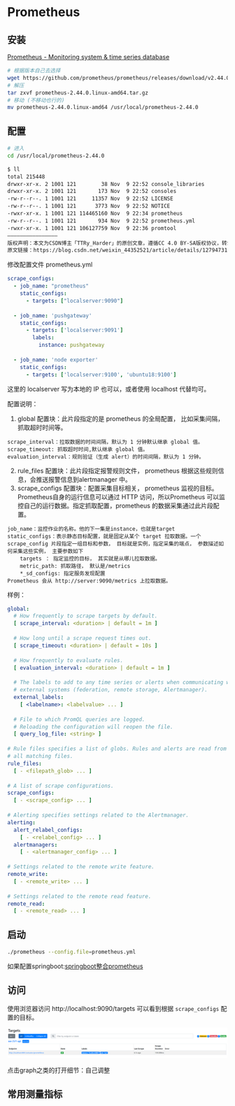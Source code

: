 # Prometheus

## 安装
[Prometheus - Monitoring system &amp; time series database](https://prometheus.io/)

```bash
# 根据版本自己去选择 
wget https://github.com/prometheus/prometheus/releases/download/v2.44.0/prometheus-2.44.0.linux-amd64.tar.gz
# 解压
tar zxvf prometheus-2.44.0.linux-amd64.tar.gz 
# 移动 (不移动也行的)
mv prometheus-2.44.0.linux-amd64 /usr/local/prometheus-2.44.0
```

## 配置
```bash
# 进入
cd /usr/local/prometheus-2.44.0
```
```bash
$ ll
total 215448
drwxr-xr-x. 2 1001 121        38 Nov  9 22:52 console_libraries
drwxr-xr-x. 2 1001 121       173 Nov  9 22:52 consoles
-rw-r--r--. 1 1001 121     11357 Nov  9 22:52 LICENSE
-rw-r--r--. 1 1001 121      3773 Nov  9 22:52 NOTICE
-rwxr-xr-x. 1 1001 121 114465160 Nov  9 22:34 prometheus
-rw-r--r--. 1 1001 121       934 Nov  9 22:52 prometheus.yml
-rwxr-xr-x. 1 1001 121 106127759 Nov  9 22:36 promtool
————————————————
版权声明：本文为CSDN博主「TTRy_Harder」的原创文章，遵循CC 4.0 BY-SA版权协议，转载请附上原文出处链接及本声明。
原文链接：https://blog.csdn.net/weixin_44352521/article/details/127947313
```

修改配置文件 prometheus.yml
```yml
scrape_configs:
  - job_name: "prometheus"
    static_configs:
      - targets: ["localserver:9090"]
      
  - job_name: 'pushgateway'
    static_configs:
      - targets: ['localserver:9091']
        labels:
          instance: pushgateway
          
  - job_name: 'node exporter'
    static_configs:
      - targets: ['localserver:9100', 'ubuntu18:9100']
```
这里的 localserver 写为本地的 IP 也可以，或者使用 localhost 代替均可。

配置说明：

1. global 配置块：此片段指定的是 prometheus 的全局配置， 比如采集间隔，抓取超时时间等。
```
scrape_interval：拉取数据的时间间隔，默认为 1 分钟默认继承 global 值。
scrape_timeout: 抓取超时时间,默认继承 global 值。
evaluation_interval：规则验证（生成 alert）的时间间隔，默认为 1 分钟。
```
2. rule_files 配置块：此片段指定报警规则文件， prometheus 根据这些规则信息，会推送报警信息到alertmanager 中。
3. scrape_configs 配置块：配置采集目标相关， prometheus 监视的目标。Prometheus自身的运行信息可以通过 HTTP 访问，所以Prometheus 可以监控自己的运行数据。指定抓取配置，prometheus 的数据采集通过此片段配置。
```
job_name：监控作业的名称。他的下一集是instance，也就是target
static_configs：表示静态目标配置，就是固定从某个 target 拉取数据。一个 scrape_config 片段指定一组目标和参数， 目标就是实例，指定采集的端点， 参数描述如何采集这些实例， 主要参数如下
	targets ： 指定监控的目标， 其实就是从哪儿拉取数据。
	metric_path: 抓取路径， 默认是/metrics
	*_sd_configs: 指定服务发现配置
Prometheus 会从 http://server:9090/metrics 上拉取数据。
```

样例：
```yml
global:
  # How frequently to scrape targets by default.
  [ scrape_interval: <duration> | default = 1m ]

  # How long until a scrape request times out.
  [ scrape_timeout: <duration> | default = 10s ]

  # How frequently to evaluate rules.
  [ evaluation_interval: <duration> | default = 1m ]

  # The labels to add to any time series or alerts when communicating with
  # external systems (federation, remote storage, Alertmanager).
  external_labels:
    [ <labelname>: <labelvalue> ... ]

  # File to which PromQL queries are logged.
  # Reloading the configuration will reopen the file.
  [ query_log_file: <string> ]

# Rule files specifies a list of globs. Rules and alerts are read from
# all matching files.
rule_files:
  [ - <filepath_glob> ... ]

# A list of scrape configurations.
scrape_configs:
  [ - <scrape_config> ... ]

# Alerting specifies settings related to the Alertmanager.
alerting:
  alert_relabel_configs:
    [ - <relabel_config> ... ]
  alertmanagers:
    [ - <alertmanager_config> ... ]

# Settings related to the remote write feature.
remote_write:
  [ - <remote_write> ... ]

# Settings related to the remote read feature.
remote_read:
  [ - <remote_read> ... ]
```

## 启动
```bash
./prometheus --config.file=prometheus.yml
```

如果配置springboot:[springboot整合prometheus](../SpringBoot/Prometheus.md)

## 访问
使用浏览器访问 http://localhost:9090/targets 可以看到根据 `scrape_configs` 配置的目标。

![](_attachments/old/2023-05-21-17-05-36.png)

点击graph之类的打开细节：自己调整

## 常用测量指标

